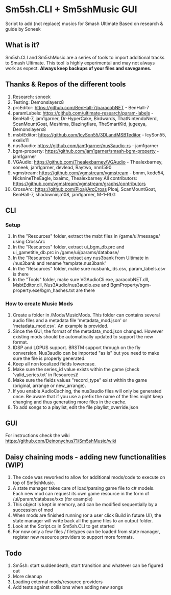 # Sm5sh.CLI + Sm5shMusic GUI
Script to add (not replace) musics for Smash Ultimate
Based on research & guide by Soneek

## What is it?
Sm5sh.CLI and Sm5shMusic are a series of tools to import additional tracks to Smash Ultimate. 
This tool is highly experimental and may not always work as expect. **Always keep backups of your files and savegames.**

## Thanks & Repos of the different tools
1.  Research: soneek
2.  Testing: Demonslayerx8
3.  prcEditor: https://github.com/BenHall-7/paracobNET - BenHall-7
4.  paramLabels: https://github.com/ultimate-research/param-labels - BenHall-7, jam1garner, Dr-HyperCake, Birdwards, ThatNintendoNerd, ScanMountGoat, Meshima, Blazingflare, TheSmartKid, jugeeya, Demonslayerx8
5.  msbtEditor: https://github.com/IcySon55/3DLandMSBTeditor - IcySon55, exelix11
6.  nus3audio: https://github.com/jam1garner/nus3audio-rs - jam1garner
7.  bgm-property: https://github.com/jam1garner/smash-bgm-property - jam1garner
8.  VGAudio: https://github.com/Thealexbarney/VGAudio - Thealexbarney, soneek, jam1garner, devlead, Raytwo, nnn1590
9.  vgmstream: https://github.com/vgmstream/vgmstream - bnnm, kode54, NicknineTheEagle, bxaimc, Thealexbarney
All contributors: https://github.com/vgmstream/vgmstream/graphs/contributors
10. CrossArc: https://github.com/Ploaj/ArcCross Ploaj, ScanMountGoat, BenHall-7, shadowninja108, jam1garner, M-1-RLG

## CLI
### Setup
1.  In the "Resources" folder, extract the msbt files in /game/ui/message/ using CrossArc
2.  In the "Resources" folder, extract ui_bgm_db.prc and ui_gametitle_db.prc in /game/ui/params/database/
3.  In the "Resources" folder, extract any nus3bank from Ultimate in /nus3bank and rename 'template.nus3bank'
4.  In the "Resources" folder, make sure nusbank_ids.csv, param_labels.csv is there
5.  In the "Tools" folder, make sure VGAudioCli.exe, paracobNET.dll, MsbtEditor.dll, Nus3Audio/nus3audio.exe and BgmProperty/bgm-property.exe/bgm_hashes.txt are there

### How to create Music Mods
1.  Create a folder in /Mods/MusicMods. This folder can contains several audio files and a metadata file 'metadata_mod.json' or 'metadata_mod.csv'. An example is provided.
2.  Since the GUI, the format of the metadata_mod.json changed. However existing mods should be automatically updated to support the new format.
3.  IDSP and LOPUS support. BRSTM support through on the fly conversion. Nus3audio can be imported "as is" but you need to make sure the file is properly generated.
4.  Keep all non localized fields lowercase.
5.  Make sure the series_id value exists within the game (check 'valid_series.txt' in Resources)!
6.  Make sure the fields values "record_type" exist within the game (original, arrange or new_arrange).
7.  If you enable AudioCaching, the nus3audio files will only be generated once. Be aware that if you use a prefix the name of the files might keep changing and thus generating more files in the cache.
8.  To add songs to a playlist, edit the file playlist_override.json

## GUI
For instructions check the wiki https://github.com/Deinonychus71/Sm5shMusic/wiki

## Daisy chaining mods - adding new functionalities (WIP)
1.  The code was reworked to allow for additional mods/code to execute on top of Sm5shMusic.
2.  A state manager takes care of load/parsing game file to c# models. Each new mod can request its own game resource in the form of /ui/param/database/xxx (for example)
3.  This object is kept in memory, and can be modified sequentially by a succession of mod
4.  When mods are finished running (or a user click Build in future UI), the state manager will write back all the game files to an output folder.
5.  Look at the Script.cs in Sm5sh.CLI to get started
6.  For now only a few files / filetypes can be loaded from state manager, register new resource providers to support more formats.

## Todo
1.  Sm5sh: start suddendeath, start transition and whatever can be figured out
2.  More cleanup
3.  Loading external mods/resource providers
4.  Add tests against collisions when adding new songs
